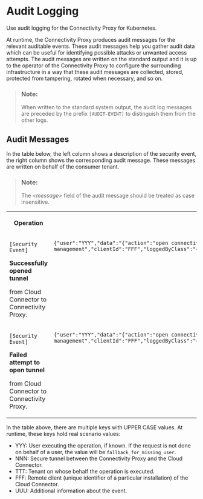 <!-- loio255f562a1658470eae270b91223083c2 -->

# Audit Logging

Use audit logging for the Connectivity Proxy for Kubernetes.

At runtime, the Connectivity Proxy produces audit messages for the relevant auditable events. These audit messages help you gather audit data which can be useful for identifying possible attacks or unwanted access attempts. The audit messages are written on the standard output and it is up to the operator of the Connectivity Proxy to configure the surrounding infrastructure in a way that these audit messages are collected, stored, protected from tampering, rotated when necessary, and so on.

> ### Note:  
> When written to the standard system output, the audit log messages are preceded by the prefix `[AUDIT-EVENT]` to distinguish them from the other logs.



<a name="loio255f562a1658470eae270b91223083c2__section_rnx_3qq_1qb"/>

## Audit Messages

In the table below, the left column shows a description of the security event, the right column shows the corresponding audit message. These messages are written on behalf of the consumer tenant.

> ### Note:  
> The *<message\>* field of the audit message should be treated as case insensitive.


<table>
<tr>
<th valign="top">

Operation

</th>
<th valign="top">

Audit Message

</th>
</tr>
<tr>
<td valign="top">

`[Security Event]`

**Successfully opened tunnel** 

from Cloud Connector to Connectivity Proxy.

</td>
<td valign="top">

```
{"user":"YYY","data":"{"action":"open connectivity tunnel","message":"tunnel handshake success","tunnelId":"NNN","objectName":"connectivity tunnel management","clientId":"FFF","loggedByClass":"com.sap.core.connectivity.tunnel.server.TunnelServerHandshaker","handshakeDetails":"success"}","tenant":"TTT"}

```



</td>
</tr>
<tr>
<td valign="top">

`[Security Event]`

**Failed attempt to open tunnel** 

from Cloud Connector to Connectivity Proxy.

</td>
<td valign="top">

```
{"user":"YYY","data":"{"action":"open connectivity tunnel","message":"tunnel handshake failure","tunnelId":"NNN","objectName":"connectivity tunnel management","clientId":"FFF","loggedByClass":"com.sap.core.connectivity.tunnel.server.TunnelServerHandshaker","handshakeDetails":"UUU"}","tenant":"TTT"}

```



</td>
</tr>
</table>

In the table above, there are multiple keys with UPPER CASE values. At runtime, these keys hold real scenario values:

-   YYY: User executing the operation, if known. If the request is not done on behalf of a user, the value will be `fallback_for_missing_user`.
-   NNN: Secure tunnel between the Connectivity Proxy and the Cloud Connector.
-   TTT: Tenant on whose behalf the operation is executed.
-   FFF: Remote client \(unique identifier of a particular installation\) of the Cloud Connector.
-   UUU: Additional information about the event.

